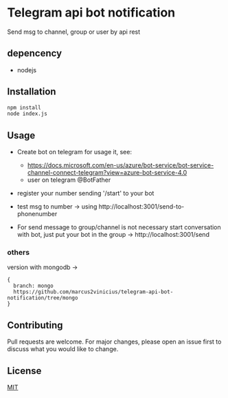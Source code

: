 # Telegram api bot notification

Send msg to channel, group or user by api rest

## depencency
- nodejs
## Installation
```bash
npm install
node index.js
```

## Usage

- Create bot on telegram for usage it, see:
    * https://docs.microsoft.com/en-us/azure/bot-service/bot-service-channel-connect-telegram?view=azure-bot-service-4.0
    * user on telegram @BotFather

- register your number sending '/start' to your bot

- test msg to number -> using http://localhost:3001/send-to-phonenumber

- For send message to group/channel is not necessary start conversation with bot, just put your bot in the group -> http://localhost:3001/send

### others
version with mongodb ->
```
{
  branch: mongo
  https://github.com/marcus2vinicius/telegram-api-bot-notification/tree/mongo
}
```

## Contributing
Pull requests are welcome. For major changes, please open an issue first to discuss what you would like to change.

## License

[MIT](https://choosealicense.com/licenses/mit/)